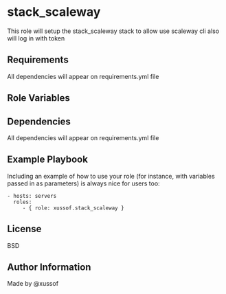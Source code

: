 stack_scaleway
=========

This role will setup the stack_scaleway stack to allow use scaleway cli also will log in with token

Requirements
------------

All dependencies will appear on requirements.yml file

Role Variables
--------------

Dependencies
------------

All dependencies will appear on requirements.yml file

Example Playbook
----------------

Including an example of how to use your role (for instance, with variables passed in as parameters) is always nice for users too:

    - hosts: servers
      roles:
         - { role: xussof.stack_scaleway }

License
-------

BSD

Author Information
------------------
Made by @xussof
